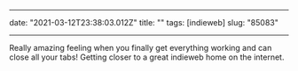 
---
date: "2021-03-12T23:38:03.012Z"
title: ""
tags: [indieweb]
slug: "85083"

---
Really amazing feeling when you finally get everything working and can close all your tabs! Getting closer to a great indieweb home on the internet.
  